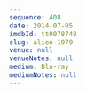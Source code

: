 ```yaml
---
sequence: 408
date: 2014-07-05
imdbId: tt0078748
slug: alien-1979
venue: null
venueNotes: null
medium: Blu-ray
mediumNotes: null
---
```

